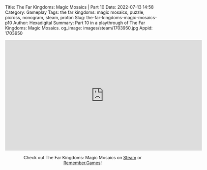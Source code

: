 Title: The Far Kingdoms: Magic Mosaics | Part 10
Date: 2022-07-13 14:58
Category: Gameplay
Tags: the far kingdoms: magic mosaics, puzzle, picross, nonogram, steam, proton
Slug: the-far-kingdoms-magic-mosaics-p10
Author: Hexadigital
Summary: Part 10 in a playthrough of The Far Kingdoms: Magic Mosaics.
og_image: images/steam/1703950.jpg
Appid: 1703950

<center><iframe src="https://www.youtube.com/embed/Fx1cmEm6_xU?feature=oembed" allow="accelerometer; autoplay; encrypted-media; gyroscope; picture-in-picture" width="640" height="360" frameborder="0"></iframe>

Check out The Far Kingdoms: Magic Mosaics on [Steam](https://store.steampowered.com/app/1703950/?curator_clanid=34633900) or [Remember.Games](https://remember.games/game/1211/)!</center>